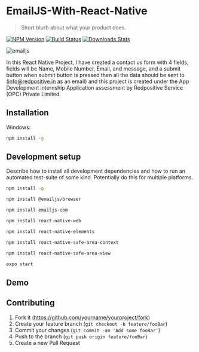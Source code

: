 # EmailJS-With-React-Native
> Short blurb about what your product does.

[![NPM Version][npm-image]][npm-url]
[![Build Status][travis-image]][travis-url]
[![Downloads Stats][npm-downloads]][npm-url]






![emailjs](https://user-images.githubusercontent.com/84120351/222944268-3f84cac5-aee3-465f-b89b-acc6f9377051.png)





In this React Native Project, I have created a contact us form with 4 fields, fields will be Name, Mobile Number, Email, and message, and a submit button when submit button is pressed then all the data should be sent to (info@redpositive.in as an email) and this project is created under the App Development internship Application assessment by Redpositive Service (OPC) Private Limited.



## Installation

Windows:

```sh
npm install -g 
```



## Development setup

Describe how to install all development dependencies and how to run an automated test-suite of some kind. Potentially do this for multiple platforms.

```sh
npm install -g
```
```sh
npm install @emailjs/browser
```
```sh
npm install emailjs-com
```
```sh
npm install react-native-web
```
```sh
npm install react-native-elements
```
```sh
npm install react-native-safe-area-context
```
```sh
npm install react-native-safe-area-view
```




```sh
expo start
```
## Demo


## Contributing

1. Fork it (<https://github.com/yourname/yourproject/fork>)
2. Create your feature branch (`git checkout -b feature/fooBar`)
3. Commit your changes (`git commit -am 'Add some fooBar'`)
4. Push to the branch (`git push origin feature/fooBar`)
5. Create a new Pull Request

<!-- Markdown link & img dfn's -->
[npm-image]: https://img.shields.io/npm/v/datadog-metrics.svg?style=flat-square
[npm-url]: https://npmjs.org/package/datadog-metrics
[npm-downloads]: https://img.shields.io/npm/dm/datadog-metrics.svg?style=flat-square
[travis-image]: https://img.shields.io/travis/dbader/node-datadog-metrics/master.svg?style=flat-square
[travis-url]: https://travis-ci.org/dbader/node-datadog-metrics
[wiki]: https://github.com/yourname/yourproject/wiki
